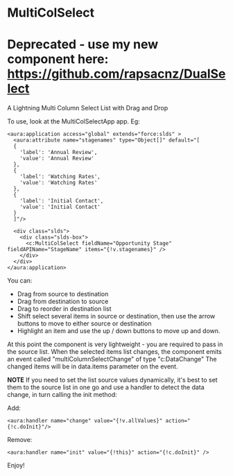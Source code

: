 # MultiColSelect

# Deprecated - use my new component here: https://github.com/rapsacnz/DualSelect

A Lightning Multi Column Select List with Drag and Drop

To use, look at the MultiColSelectApp app. Eg:

    <aura:application access="global" extends="force:slds" >
      <aura:attribute name="stagenames" type="Object[]" default="[
      {
        'label': 'Annual Review',
        'value': 'Annual Review'
      },
      {
        'label': 'Watching Rates',
        'value': 'Watching Rates'
      },
      {
        'label': 'Initial Contact',
        'value': 'Initial Contact'
      }
      ]"/>
        
      <div class="slds">
        <div class="slds-box">
          <c:MultiColSelect fieldName="Opportunity Stage" fieldAPIName="StageName" items="{!v.stagenames}" />
        </div>     
      </div>
    </aura:application>
    
You can:
 - Drag from source to destination
 - Drag from destination to source
 - Drag to reorder in destination list
 - Shift select several items in source or destination, then use the arrow buttons to move to either source or destination
 - Highlight an item and use the up / down buttons to move up and down.

At this point the component is very lightweight - you are required to pass in the source list.
When the selected items list changes, the component emits an event called "multiColumnSelectChange" of type "c:DataChange"
The changed items will be in data.items parameter on the event.

**NOTE** If you need to set the list source values dynamically, it's best to set them to the source list in one go and use a handler to detect the data change, in turn calling the init method:

Add:

    <aura:handler name="change" value="{!v.allValues}" action="{!c.doInit}"/>
    
Remove:

    <aura:handler name="init" value="{!this}" action="{!c.doInit}" />

Enjoy!
